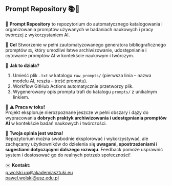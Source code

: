 ## Prompt Repository 📚🚀  

📖 **Prompt Repository** to repozytorium do automatycznego katalogowania i organizowania promptów używanych w badaniach naukowych i pracy twórczej z wykorzystaniem AI. 

🎯 **Cel**
Stworzenie w pełni zautomatyzowanego generatora bibliograficznego promptów ⚖️, który umożliwi łatwe archiwizowanie, udostępnianie i cytowanie promptów AI w kontekście naukowym i twórczym.

🔹 **Jak to działa?**  
1. Umieść plik `.txt` w katalogu `raw_prompts/` (pierwsza linia – nazwa modelu AI, reszta – treść promptu).  
2. Workflow GitHub Actions automatycznie przetworzy plik.  
3. Wygenerowany opis promptu trafi do katalogu `prompts/` z unikalnym linkiem.  

📌 **⚠️ Praca w toku!**  
Projekt eksploruje nierozpoznane jeszcze w pełni obszary i dąży do wypracowania **dobrych praktyk archiwizowania i udostępniania promptów AI** w kontekście badań naukowych i twórczości.  

📢 **Twoja opinia jest ważna!**  
Repozytorium można swobodnie eksplorować i wykorzystywać, ale zachęcamy użytkowników do dzielenia się **uwagami, spostrzeżeniami i sugestiami dotyczącymi dalszego rozwoju**. Feedback pomoże usprawnić system i dostosować go do realnych potrzeb społeczności!  

✉️ **Kontakt:**  
p.wolski.ux@akademiasztuki.eu  
pawel.wolski@usz.edu.pl  
